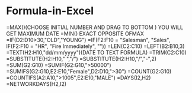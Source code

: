# Formula-in-Excel
=MAX()(CHOOSE INITIAL NUMBER AND DRAG TO BOTTOM ) YOU WILL GET MAXIMUM DATE
=MIN() EXACT OPPOSITE OFMAX
=IF(D2:D10>30,"OLD","YOUNG")
=IF(F2:F10 = "Salesman", "Sales", IF(F2:F10 = "HR", "Fire Immediately", ""))
=LEN(C2:C10)
=LEFT(B2:B10,3)
=TEXT(H2:H10,"dd/mm/yyyy")(DATE TO TEXT FORMULA)
=TRIM(C2:C10)
=SUBSTITUTE(H2:H10," ","/")
=SUBSTITUTE(H2:H10,"/","-",2)
=SUM(G2:G10)
=SUMIF(G2:G10,">50000")
=SUMIFS(G2:G10,E2:E10,"Female",D2:D10,">30")
=COUNT(G2:G10)
=COUNTIFS(A2:A10,">1005",E2:E10,"MALE")
=DAYS(I2,H2)
=NETWORKDAYS(H2,I2)
